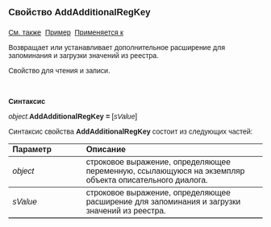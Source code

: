 <html>
<head>
<title>Описательный диалог\AddAdditionalRegKey</title>
</head>

<body>

<p><strong><font size="4" face="Arial">Свойство AddAdditionalRegKey<br>
<br>
</font></strong><font face="Arial"><a href="../AsDialogEx.html">См. 
также</a>&nbsp;
<u>Пример</u>&nbsp; <a
href="../AsDialogEx.html">Применяется к</a></font></p>

<p><font face="Arial">Возвращает или устанавливает дополнительное 
расширение для запоминания и загрузки значений из реестра.</font></p>

<p><font face="Arial">Свойство для чтения и записи.
</font></p>

<p class="label">&nbsp;</p>

<p class="label"><font face="Arial"><b>Синтаксис</b></font></p>

<p><font face="Arial"><em>object.</em><strong>AddAdditionalRegKey = </strong>
[<em>sValue</em>]</font></p>

<p><font face="Arial">Синтаксис свойства <strong>AddAdditionalRegKey</strong>
состоит из следующих частей:</font></p>

<table border="1" cellPadding="5" cols="2" frame="below" rules="rows">
<TBODY>
  <tr vAlign="top">
    <td class="label" width="29%"><font face="Arial"><b>Параметр</b></font></td>
    <td class="label" width="71%"><font face="Arial"><strong>Описание</strong></font></td>
  </tr>
  <tr>
    <td width="29%"><em><font face="Arial">object</font></em></td>
    <td width="71%"><font face="Arial">строковое выражение, 
	определяющее переменную, ссылающуюся на экземпляр объекта описательного 
	диалога.</font></td>
  </tr>
  <tr>
    <td width="29%"><font face="Arial"><em>sValue</em></font></td>
    <td width="71%"><font face="Arial">строковое выражение, 
	определяющее расширение для запоминания и загрузки значений из реестра.</font></td>
  </tr>
</TBODY>
</table>
</body>
</html>
